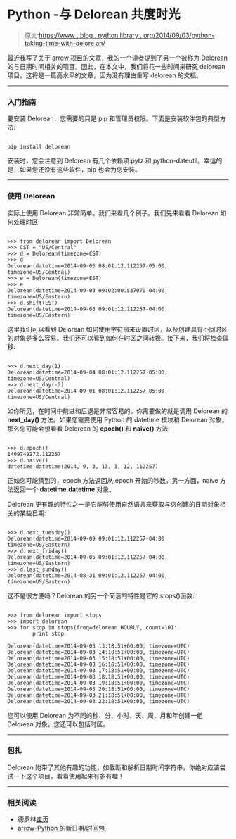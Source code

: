 # Python -与 Delorean 共度时光

> 原文:[https://www . blog . python library . org/2014/09/03/python-taking-time-with-delore an/](https://www.blog.pythonlibrary.org/2014/09/03/python-taking-time-with-delorean/)

最近我写了关于 [arrow 项目](https://www.blog.pythonlibrary.org/2014/08/05/arrow-a-new-date-time-package-for-python/)的文章，我的一个读者提到了另一个被称为 [Delorean](http://delorean.readthedocs.org/en/latest/) 的与日期时间相关的项目。因此，在本文中，我们将花一些时间来研究 delorean 项目。这将是一篇高水平的文章，因为没有理由重写 delorean 的文档。

* * *

### 入门指南

要安装 Delorean，您需要的只是 pip 和管理员权限。下面是安装软件包的典型方法:

```

pip install delorean

```

安装时，您会注意到 Delorean 有几个依赖项:pytz 和 python-dateutil。幸运的是，如果您还没有这些软件，pip 也会为您安装。

* * *

### 使用 Delorean

实际上使用 Delorean 非常简单。我们来看几个例子。我们先来看看 Delorean 如何处理时区:

```

>>> from delorean import Delorean
>>> CST = "US/Central"
>>> d = Delorean(timezone=CST)
>>> d
Delorean(datetime=2014-09-03 08:01:12.112257-05:00, timezone=US/Central)
>>> e = Delorean(timezone=EST)
>>> e
Delorean(datetime=2014-09-03 09:02:00.537070-04:00, timezone=US/Eastern)
>>> d.shift(EST)
Delorean(datetime=2014-09-03 09:01:12.112257-04:00, timezone=US/Eastern)

```

这里我们可以看到 Delorean 如何使用字符串来设置时区，以及创建具有不同时区的对象是多么容易。我们还可以看到如何在时区之间转换。接下来，我们将检查偏移:

```

>>> d.next_day(1)
Delorean(datetime=2014-09-04 08:01:12.112257-05:00, timezone=US/Central)
>>> d.next_day(-2)
Delorean(datetime=2014-09-01 08:01:12.112257-05:00, timezone=US/Central)

```

如你所见，在时间中前进和后退是非常容易的。你需要做的就是调用 Delorean 的 **next_day()** 方法。如果您需要使用 Python 的 datetime 模块和 Delorean 对象，那么您可能会想看看 Delorean 的 **epoch()** 和 **naive()** 方法:

```

>>> d.epoch()
1409749272.112257
>>> d.naive()
datetime.datetime(2014, 9, 3, 13, 1, 12, 112257)

```

正如您可能猜到的，epoch 方法返回从 epoch 开始的秒数。另一方面，naive 方法返回一个 **datetime.datetime** 对象。

Delorean 更有趣的特性之一是它能够使用自然语言来获取与您创建的日期对象相关的某些日期:

```

>>> d.next_tuesday()
Delorean(datetime=2014-09-09 09:01:12.112257-04:00, timezone=US/Eastern)
>>> d.next_friday()
Delorean(datetime=2014-09-05 09:01:12.112257-04:00, timezone=US/Eastern)
>>> d.last_sunday()
Delorean(datetime=2014-08-31 09:01:12.112257-04:00, timezone=US/Eastern)

```

这不是很方便吗？Delorean 的另一个简洁的特性是它的 stops()函数:

```

>>> from delorean import stops
>>> import delorean
>>> for stop in stops(freq=delorean.HOURLY, count=10):
        print stop

Delorean(datetime=2014-09-03 13:18:51+00:00, timezone=UTC)
Delorean(datetime=2014-09-03 14:18:51+00:00, timezone=UTC)
Delorean(datetime=2014-09-03 15:18:51+00:00, timezone=UTC)
Delorean(datetime=2014-09-03 16:18:51+00:00, timezone=UTC)
Delorean(datetime=2014-09-03 17:18:51+00:00, timezone=UTC)
Delorean(datetime=2014-09-03 18:18:51+00:00, timezone=UTC)
Delorean(datetime=2014-09-03 19:18:51+00:00, timezone=UTC)
Delorean(datetime=2014-09-03 20:18:51+00:00, timezone=UTC)
Delorean(datetime=2014-09-03 21:18:51+00:00, timezone=UTC)
Delorean(datetime=2014-09-03 22:18:51+00:00, timezone=UTC)

```

您可以使用 Delorean 为不同的秒、分、小时、天、周、月和年创建一组 Delorean 对象。您还可以包括时区。

* * *

### 包扎

Delorean 附带了其他有趣的功能，如截断和解析日期时间字符串。你绝对应该尝试一下这个项目，看看使用起来有多有趣！

* * *

### 相关阅读

*   德罗林[主页](http://delorean.readthedocs.org/en/latest/)
*   [arrow-Python 的新日期/时间包](https://www.blog.pythonlibrary.org/2014/08/05/arrow-a-new-date-time-package-for-python/)